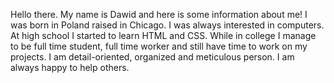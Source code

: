 Hello there. My name is Dawid and here is some information about me! I was born in Poland raised in Chicago. I was always interested in computers. 
At high school I started to learn HTML and CSS. While in college I manage to 
be full time student, full time worker and still have time to work on my 
projects. I am detail-oriented, organized and meticulous person. I am always 
happy to help others.

